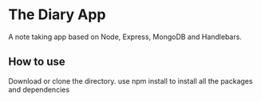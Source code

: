 # The Diary App
A note taking app based on Node, Express, MongoDB and Handlebars.


## How to use
Download or clone the directory. 
use npm install to install all the packages and dependencies

